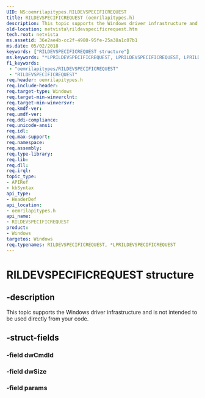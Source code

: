 ```yaml
---
UID: NS:oemrilapitypes.RILDEVSPECIFICREQUEST
title: RILDEVSPECIFICREQUEST (oemrilapitypes.h)
description: This topic supports the Windows driver infrastructure and is not intended to be used directly from your code.
old-location: netvista\rildevspecificrequest.htm
tech.root: netvista
ms.assetid: 36e2ae4b-cc2f-4980-95fe-25a38a1c07b1
ms.date: 05/02/2018
keywords: ["RILDEVSPECIFICREQUEST structure"]
ms.keywords: "*LPRILDEVSPECIFICREQUEST, LPRILDEVSPECIFICREQUEST, LPRILDEVSPECIFICREQUEST structure pointer [Network Drivers Starting with Windows Vista], RILDEVSPECIFICREQUEST, RILDEVSPECIFICREQUEST structure [Network Drivers Starting with Windows Vista], netvista.rildevspecificrequest, oemrilapitypes/LPRILDEVSPECIFICREQUEST, oemrilapitypes/RILDEVSPECIFICREQUEST"
f1_keywords:
 - "oemrilapitypes/RILDEVSPECIFICREQUEST"
 - "RILDEVSPECIFICREQUEST"
req.header: oemrilapitypes.h
req.include-header: 
req.target-type: Windows
req.target-min-winverclnt: 
req.target-min-winversvr: 
req.kmdf-ver: 
req.umdf-ver: 
req.ddi-compliance: 
req.unicode-ansi: 
req.idl: 
req.max-support: 
req.namespace: 
req.assembly: 
req.type-library: 
req.lib: 
req.dll: 
req.irql: 
topic_type:
- APIRef
- kbSyntax
api_type:
- HeaderDef
api_location:
- oemrilapitypes.h
api_name:
- RILDEVSPECIFICREQUEST
product:
- Windows
targetos: Windows
req.typenames: RILDEVSPECIFICREQUEST, *LPRILDEVSPECIFICREQUEST
---
```


# RILDEVSPECIFICREQUEST structure


## -description


This topic supports the Windows driver infrastructure and is not intended to be used directly from your code.


## -struct-fields




### -field dwCmdId


### -field dwSize


### -field params

